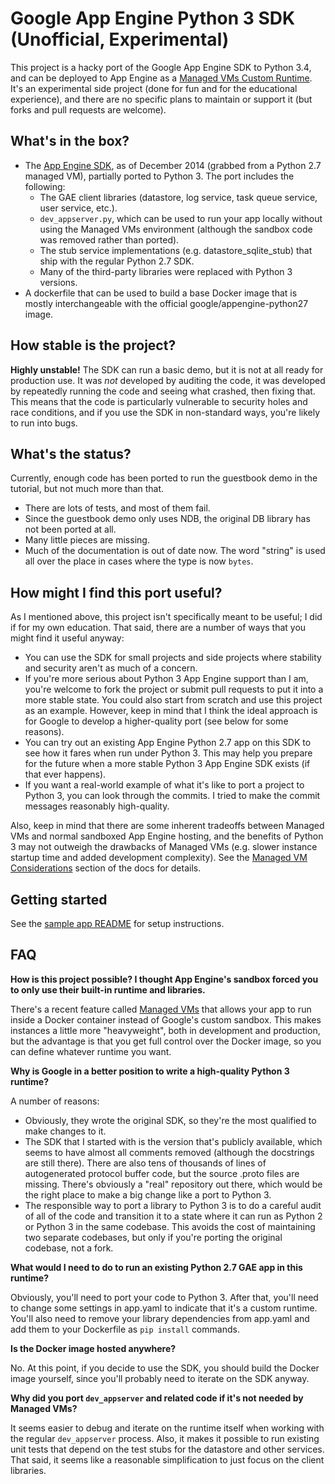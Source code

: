 # Google App Engine Python 3 SDK (Unofficial, Experimental)

This project is a hacky port of the Google App Engine SDK to Python 3.4, and
can be deployed to App Engine as a
[Managed VMs Custom Runtime](https://cloud.google.com/appengine/docs/managed-vms/custom-runtimes).
It's an experimental side project (done for fun and for the educational
experience), and there are no specific plans to maintain or support it (but
forks and pull requests are welcome).

## What's in the box?

* The [App Engine SDK](https://cloud.google.com/appengine/downloads), as of
  December 2014 (grabbed from a Python 2.7 managed VM), partially ported to
  Python 3. The port includes the following:
    * The GAE client libraries (datastore, log service, task queue service,
      user service, etc.).
    * `dev_appserver.py`, which can be used to run your app locally without
      using the Managed VMs environment (although the sandbox code was removed
      rather than ported).
    * The stub service implementations (e.g. datastore_sqlite_stub) that ship
      with the regular Python 2.7 SDK.
    * Many of the third-party libraries were replaced with Python 3
      versions.
* A dockerfile that can be used to build a base Docker image that is mostly
  interchangeable with the official google/appengine-python27 image.

## How stable is the project? 

**Highly unstable!** The SDK can run a basic demo, but it is not at all ready
for production use. It was *not* developed by auditing the code, it was
developed by repeatedly running the code and seeing what crashed, then fixing
that. This means that the code is particularly vulnerable to security holes and
race conditions, and if you use the SDK in non-standard ways, you're likely to
run into bugs.

## What's the status?

Currently, enough code has been ported to run the guestbook demo in the
tutorial, but not much more than that.

* There are lots of tests, and most of them fail.
* Since the guestbook demo only uses NDB, the original DB library has not been
  ported at all.
* Many little pieces are missing.
* Much of the documentation is out of date now. The word "string" is used all
  over the place in cases where the type is now `bytes`.

## How might I find this port useful?

As I mentioned above, this project isn't specifically meant to be useful; I did
if for my own education. That said, there are a number of ways that you might
find it useful anyway:

* You can use the SDK for small projects and side projects where stability and
  security aren't as much of a concern.
* If you're more serious about Python 3 App Engine support than I am, you're
  welcome to fork the project or submit pull requests to put it into a more
  stable state. You could also start from scratch and use this project as an
  example. However, keep in mind that I think the ideal approach is for Google
  to develop a higher-quality port (see below for some reasons).
* You can try out an existing App Engine Python 2.7 app on this SDK to see how
  it fares when run under Python 3. This may help you prepare for the future
  when a more stable Python 3 App Engine SDK exists (if that ever happens).
* If you want a real-world example of what it's like to port a project to
  Python 3, you can look through the commits. I tried to make the commit
  messages reasonably high-quality.

Also, keep in mind that there are some inherent tradeoffs between Managed VMs
and normal sandboxed App Engine hosting, and the benefits of Python 3 may not
outweigh the drawbacks of Managed VMs (e.g. slower instance startup time and
added development complexity). See the
[Managed VM Considerations](https://cloud.google.com/appengine/docs/managed-vms/#managed_vm_considerations)
section of the docs for details.

## Getting started

See the [sample app README](demos/guestbook/README.md) for setup instructions.

## FAQ

**How is this project possible? I thought App Engine's sandbox forced you to
only use their built-in runtime and libraries.**

There's a recent feature called
[Managed VMs](https://cloud.google.com/appengine/docs/managed-vms/) that allows
your app to run inside a Docker container instead of Google's custom sandbox.
This makes instances a little more "heavyweight", both in development and
production, but the advantage is that you get full control over the Docker
image, so you can define whatever runtime you want.

**Why is Google in a better position to write a high-quality Python 3 runtime?**

A number of reasons:

* Obviously, they wrote the original SDK, so they're the most qualified to make
  changes to it.
* The SDK that I started with is the version that's publicly available, which
  seems to have almost all comments removed (although the docstrings are still
  there). There are also tens of thousands of lines of autogenerated protocol
  buffer code, but the source .proto files are missing. There's obviously a
  "real" repository out there, which would be the right place to make a big
  change like a port to Python 3.
* The responsible way to port a library to Python 3 is to do a careful audit of
  all of the code and transition it to a state where it can run as Python 2 or
  Python 3 in the same codebase. This avoids the cost of maintaining two
  separate codebases, but only if you're porting the original codebase, not a
  fork.

**What would I need to do to run an existing Python 2.7 GAE app in this
runtime?**

Obviously, you'll need to port your code to Python 3. After that, you'll need
to change some settings in app.yaml to indicate that it's a custom runtime.
You'll also need to remove your library dependencies from app.yaml and add them
to your Dockerfile as `pip install` commands.

**Is the Docker image hosted anywhere?**

No. At this point, if you decide to use the SDK, you should build the Docker
image yourself, since you'll probably need to iterate on the SDK anyway.

**Why did you port `dev_appserver` and related code if it's not needed by
Managed VMs?**

It seems easier to debug and iterate on the runtime itself when working with
the regular `dev_appserver` process. Also, it makes it possible to run existing
unit tests that depend on the test stubs for the datastore and other services.
That said, it seems like a reasonable simplification to just focus on the
client libraries.
